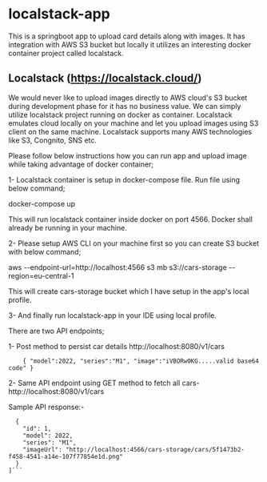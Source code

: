 # localstack-app
This is a springboot app to upload card details along with images. It has integration with AWS S3 bucket but locally it utilizes an interesting docker container project called localstack.

## Localstack (https://localstack.cloud/)
We would never like to upload images directly to AWS cloud's S3 bucket during development phase for it has no business value. We can simply utilize localstack project running on docker
as container. Localstack emulates cloud locally on your machine and let you upload images using S3 client on the same machine. Localstack supports many AWS technologies like S3, Congnito, SNS etc.


Please follow below instructions how you can run app and upload image while taking advantage of docker container;


1- Localstack container is setup in docker-compose file. Run file using below command;

docker-compose up

This will run localstack container inside docker on port 4566. Docker shall already be running in your machine.


2- Please setup AWS CLI on your machine first so you can create S3 bucket with below command;


aws --endpoint-url=http://localhost:4566 s3 mb s3://cars-storage --region=eu-central-1


This will create cars-storage bucket which I have setup in the app's local profile.


3-  And finally run localstack-app in your IDE using local profile. 


There are two API endpoints;


1- Post method to persist car details http://localhost:8080/v1/cars


``    {
"model":2022,
"series":"M1",
"image":"iVBORw0KG.....valid base64 code"
}``

2- Same API endpoint using GET method to fetch all cars- http://localhost:8080/v1/cars


Sample API response:-


```[
  {
    "id": 1,
    "model": 2022,
    "series": "M1",
    "imageUrl": "http://localhost:4566/cars-storage/cars/5f1473b2-f458-4541-a14e-107f77854e1d.png"
  }
]```
